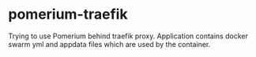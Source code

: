 # pomerium-traefik

Trying to use Pomerium behind traefik proxy.
Application contains docker swarm yml and appdata files which are used by the container.
